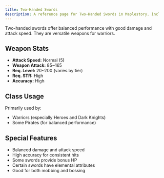 ```yaml
---
title: Two-Handed Swords
description: A reference page for Two-Handed Swords in Maplestory, including stats, usage, and benefits.
---
```


Two-handed swords offer balanced performance with good damage and attack speed. They are versatile weapons for warriors.

## Weapon Stats

* **Attack Speed:** Normal (5)
* **Weapon Attack:** 85~165
* **Req. Level:** 20~200 (varies by tier)
* **Req. STR:** High
* **Accuracy:** High

## Class Usage

Primarily used by:
* Warriors (especially Heroes and Dark Knights)
* Some Pirates (for balanced performance)

## Special Features

* Balanced damage and attack speed
* High accuracy for consistent hits
* Some swords provide bonus HP
* Certain swords have elemental attributes
* Good for both mobbing and bossing